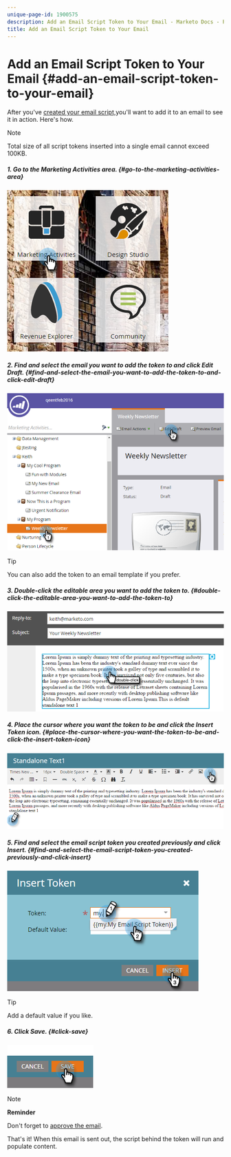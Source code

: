 ```yaml
---
unique-page-id: 1900575
description: Add an Email Script Token to Your Email - Marketo Docs - Product Documentation
title: Add an Email Script Token to Your Email
---
```


# Add an Email Script Token to Your Email {#add-an-email-script-token-to-your-email}

After you've [created your email script,](create-an-email-script-token.md)you'll want to add it to an email to see it in action. Here's how.

>[!NOTE]
>
>Total size of all script tokens inserted into a single email cannot exceed 100KB.

##### 1. Go to the Marketing Activities area. {#go-to-the-marketing-activities-area}

![](assets/one-2.png)

##### 2. Find and select the email you want to add the token to and click Edit Draft. {#find-and-select-the-email-you-want-to-add-the-token-to-and-click-edit-draft}

![](assets/two-2.png)

>[!TIP]
>
>You can also add the token to an email template if you prefer.

##### 3. Double-click the editable area you want to add the token to. {#double-click-the-editable-area-you-want-to-add-the-token-to}

![](assets/three-2.png)  

##### 4. Place the cursor where you want the token to be and click the Insert Token icon. {#place-the-cursor-where-you-want-the-token-to-be-and-click-the-insert-token-icon}

![](assets/four-2.png)

##### 5. Find and select the email script token you created previously and click Insert. {#find-and-select-the-email-script-token-you-created-previously-and-click-insert}

![](assets/five-1.png)

>[!TIP]
>
>Add a default value if you like.

##### 6. Click Save. {#click-save}

![](assets/six.png)

>[!NOTE]
>
>**Reminder**
>
>Don't forget to [approve the email](../../../../product-docs/email-marketing/general/creating-an-email/approve-an-email.md).

That's it! When this email is sent out, the script behind the token will run and populate content.
